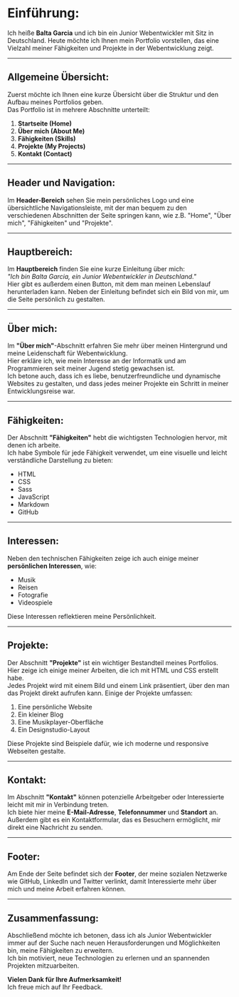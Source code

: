 # Einführung:
 
Ich heiße **Balta Garcia** und ich bin ein Junior Webentwickler mit Sitz in Deutschland. Heute möchte ich Ihnen mein Portfolio vorstellen, das eine Vielzahl meiner Fähigkeiten und Projekte in der Webentwicklung zeigt.

---

## Allgemeine Übersicht:
Zuerst möchte ich Ihnen eine kurze Übersicht über die Struktur und den Aufbau meines Portfolios geben.  
Das Portfolio ist in mehrere Abschnitte unterteilt:

1. **Startseite (Home)**
2. **Über mich (About Me)**
3. **Fähigkeiten (Skills)**
4. **Projekte (My Projects)**
5. **Kontakt (Contact)**

---

## Header und Navigation:
Im **Header-Bereich** sehen Sie mein persönliches Logo und eine übersichtliche Navigationsleiste, mit der man bequem zu den verschiedenen Abschnitten der Seite springen kann, wie z.B. "Home", "Über mich", "Fähigkeiten" und "Projekte".

---

## Hauptbereich:
Im **Hauptbereich** finden Sie eine kurze Einleitung über mich:  
_"Ich bin Balta Garcia, ein Junior Webentwickler in Deutschland."_  
Hier gibt es außerdem einen Button, mit dem man meinen Lebenslauf herunterladen kann. Neben der Einleitung befindet sich ein Bild von mir, um die Seite persönlich zu gestalten.

---

## Über mich:
Im **"Über mich"**-Abschnitt erfahren Sie mehr über meinen Hintergrund und meine Leidenschaft für Webentwicklung.  
Hier erkläre ich, wie mein Interesse an der Informatik und am Programmieren seit meiner Jugend stetig gewachsen ist.  
Ich betone auch, dass ich es liebe, benutzerfreundliche und dynamische Websites zu gestalten, und dass jedes meiner Projekte ein Schritt in meiner Entwicklungsreise war.

---

## Fähigkeiten:
Der Abschnitt **"Fähigkeiten"** hebt die wichtigsten Technologien hervor, mit denen ich arbeite.  
Ich habe Symbole für jede Fähigkeit verwendet, um eine visuelle und leicht verständliche Darstellung zu bieten:

- HTML
- CSS
- Sass
- JavaScript
- Markdown
- GitHub

---

## Interessen:
Neben den technischen Fähigkeiten zeige ich auch einige meiner **persönlichen Interessen**, wie:

- Musik
- Reisen
- Fotografie
- Videospiele

Diese Interessen reflektieren meine Persönlichkeit.

---

## Projekte:
Der Abschnitt **"Projekte"** ist ein wichtiger Bestandteil meines Portfolios.  
Hier zeige ich einige meiner Arbeiten, die ich mit HTML und CSS erstellt habe.  
Jedes Projekt wird mit einem Bild und einem Link präsentiert, über den man das Projekt direkt aufrufen kann. Einige der Projekte umfassen:

1. Eine persönliche Website
2. Ein kleiner Blog
3. Eine Musikplayer-Oberfläche
4. Ein Designstudio-Layout

Diese Projekte sind Beispiele dafür, wie ich moderne und responsive Webseiten gestalte.

---

## Kontakt:
Im Abschnitt **"Kontakt"** können potenzielle Arbeitgeber oder Interessierte leicht mit mir in Verbindung treten.  
Ich biete hier meine **E-Mail-Adresse**, **Telefonnummer** und **Standort** an. Außerdem gibt es ein Kontaktformular, das es Besuchern ermöglicht, mir direkt eine Nachricht zu senden.

---

## Footer:
Am Ende der Seite befindet sich der **Footer**, der meine sozialen Netzwerke wie GitHub, LinkedIn und Twitter verlinkt, damit Interessierte mehr über mich und meine Arbeit erfahren können.

---

## Zusammenfassung:
Abschließend möchte ich betonen, dass ich als Junior Webentwickler immer auf der Suche nach neuen Herausforderungen und Möglichkeiten bin, meine Fähigkeiten zu erweitern.  
Ich bin motiviert, neue Technologien zu erlernen und an spannenden Projekten mitzuarbeiten.

**Vielen Dank für Ihre Aufmerksamkeit!**  
Ich freue mich auf Ihr Feedback.
